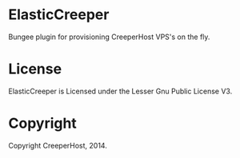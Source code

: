 ElasticCreeper
===========

Bungee plugin for provisioning CreeperHost VPS's on the fly.

License
===========

ElasticCreeper is Licensed under the Lesser Gnu Public License V3.

Copyright
===========

Copyright CreeperHost, 2014.